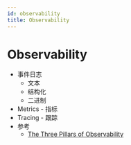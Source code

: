 ```yaml
---
id: observability
title: Observability
---
```


# Observability

- 事件日志
  - 文本
  - 结构化
  - 二进制
- Metrics - 指标
- Tracing - 跟踪
- 参考
  - [The Three Pillars of Observability](https://www.oreilly.com/library/view/distributed-systems-observability/9781492033431/ch04.html)
